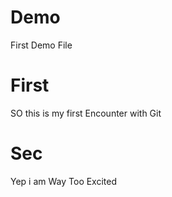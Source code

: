 # Demo
First Demo File

# First
SO this is my first Encounter with Git 

# Sec

Yep i am Way Too Excited 